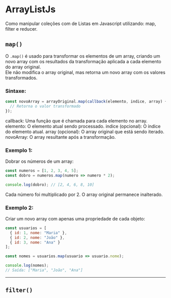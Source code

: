 # ArrayListJs
Como manipular coleções com de Listas em Javascript utilizando: map, filter e reducer.

## `map()`

O `.map()` é usado para transformar os elementos de um array, criando um novo array com os resultados da transformação aplicada a cada elemento do array original.  
Ele não modifica o array original, mas retorna um novo array com os valores transformados.

### Sintaxe:

```javascript
const novoArray = arrayOriginal.map(callback(elemento, indice, array) {
  // Retorna o valor transformado
});
```

callback: Uma função que é chamada para cada elemento no array.
elemento: O elemento atual sendo processado.
indice (opcional): O índice do elemento atual.
array (opcional): O array original que está sendo iterado.
novoArray: O array resultante após a transformação.

### Exemplo 1:

Dobrar os números de um array:

```javascript
const numeros = [1, 2, 3, 4, 5];
const dobro = numeros.map(numero => numero * 2);

console.log(dobro); // [2, 4, 6, 8, 10]
```
Cada número foi multiplicado por 2. O array original permanece inalterado.

### Exemplo 2:

Criar um novo array com apenas uma propriedade de cada objeto:

```javascript
const usuarios = [
  { id: 1, nome: "Maria" },
  { id: 2, nome: "João" },
  { id: 3, nome: "Ana" }
];

const nomes = usuarios.map(usuario => usuario.nome);

console.log(nomes);
// Saída: ["Maria", "João", "Ana"]
```
___  
## `filter()`
